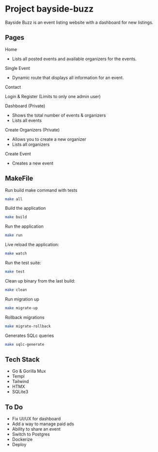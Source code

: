 # Project bayside-buzz

Bayside Buzz is an event listing website with a dashboard for new listings.

## Pages

Home

- Lists all posted events and available organizers for the events.

Single Event

- Dynamic route that displays all information for an event.

Contact

Login & Register (Limits to only one admin user)

Dashboard (Private)

- Shows the total number of events & organizers
- Lists all events

Create Organizers (Private)

- Allows you to create a new organizer
- Lists all organizers

Create Event

- Creates a new event

## MakeFile

Run build make command with tests

```bash
make all
```

Build the application

```bash
make build
```

Run the application

```bash
make run
```

Live reload the application:

```bash
make watch
```

Run the test suite:

```bash
make test
```

Clean up binary from the last build:

```bash
make clean
```

Run migration up

```bash
make migrate-up
```

Rollback migrations

```bash
make migrate-rollback
```

Generates SQLc queries

```bash
make sqlc-generate
```

## Tech Stack

- Go & Gorilla Mux
- Templ
- Tailwind
- HTMX
- SQLite3

## To Do

- Fix UI/UX for dashboard
- Add a way to manage paid ads
- Ability to share an event
- Switch to Postgres
- Dockerize
- Deploy
